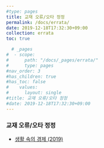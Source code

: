 ```yaml
---
#type: pages
title: 교재 오류/오타 정정
permalink: /docs/errata/
date: 2019-12-18T17:32:30+09:00
collection: errata
toc: true

  # _pages
#  - scope:
#      path: "/docs/_pages/errata/"
#      type: pages
#nav_order: 3
#has_children: true
#has_toc: false
#    values:
#      layout: single
#title: 교재 오류/오타 정정
#date: 2019-12-18T17:32:30+09:00
---
```


### 교재 오류/오타 정정

- [생활 속의 경제 (2019)](/docs/errata/ie-2019-textbook/)
